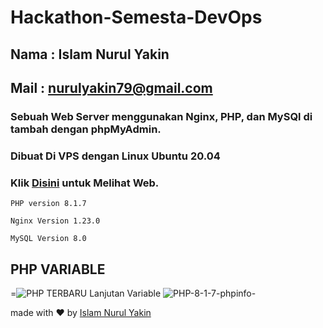 # Hackathon-Semesta-DevOps
## Nama : Islam Nurul Yakin
## Mail : nurulyakin79@gmail.com
### Sebuah Web Server menggunakan Nginx, PHP, dan MySQl di tambah dengan phpMyAdmin.
### Dibuat Di VPS dengan Linux Ubuntu 20.04
### Klik [Disini](http://www.islamyakin.live/) untuk Melihat Web.
```
PHP version 8.1.7
```
```
Nginx Version 1.23.0
```
```
MySQL Version 8.0
````
## PHP VARIABLE
=![PHP TERBARU](https://user-images.githubusercontent.com/73155834/175764667-d5a5608a-dc68-41f6-8fb2-9955d47ec7cd.png)
Lanjutan Variable
![PHP-8-1-7-phpinfo-](https://user-images.githubusercontent.com/73155834/175764675-3d3253e0-35a4-4ae4-9191-3fd1fd8490e7.png)













made with ❤️ by [Islam Nurul Yakin](https://islamyakin.github.io)
